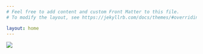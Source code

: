 ```yaml
---
# Feel free to add content and custom Front Matter to this file.
# To modify the layout, see https://jekyllrb.com/docs/themes/#overriding-theme-defaults

layout: home
---
```


![](https://www.gsa.gov/sites/gsa.gov/templates/resources/images/nav-logo.png)